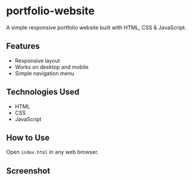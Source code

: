 # portfolio-website
A simple responsive portfolio website built with HTML, CSS &amp; JavaScript.
## Features
- Responsive layout
- Works on desktop and mobile
- Simple navigation menu

## Technologies Used
- HTML
- CSS
- JavaScript

## How to Use
Open `index.html` in any web browser.

## Screenshot
